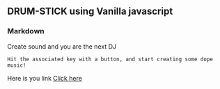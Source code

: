 ## DRUM-STICK using Vanilla javascript

### Markdown

Create sound and you are the next DJ

``Hit the associated key with a button, and start creating some dope music!``

Here is you link [Click here](https://sachinfernandez.github.io/DRUM-STICK/)
